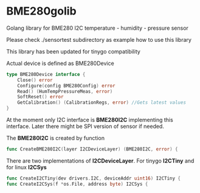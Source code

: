 # BME280golib
Golang library for BME280 I2C temperature - humidity - pressure sensor

Please check ./sensortest subdirectory as example how to use this library


This library has been updated for tinygo compatibility

Actual device is defined as BME280Device 
``` go 
type BME280Device interface {
	Close() error
	Configure(config BME280Config) error
	Read() (HumTempPressureMeas, error)
	SoftReset() error
	GetCalibration() (CalibrationRegs, error) //Gets latest values
}
```


At the moment only I2C interface is **BME280I2C** implementing this interface. Later there might be SPI version of sensor if needed.

The **BME280I2C** is created by function

``` go 
func CreateBME280I2C(layer I2CDeviceLayer) (BME280I2C, error) {
```

There are two implementations of **I2CDeviceLayer**. 
For tinygo **I2CTiny** and for linux **I2CSys**

``` go
func CreateI2CTiny(dev drivers.I2C, deviceAddr uint16) I2CTiny {
func CreateI2CSys(f *os.File, address byte) I2CSys {
```


